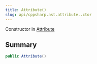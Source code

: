 ```yaml
---
title: Attribute()
slug: api/cppsharp.ast.attribute..ctor
---
```

Constructor in [Attribute](/api/cppsharp/ast/attribute)

## Summary



```csharp
public Attribute()
```

